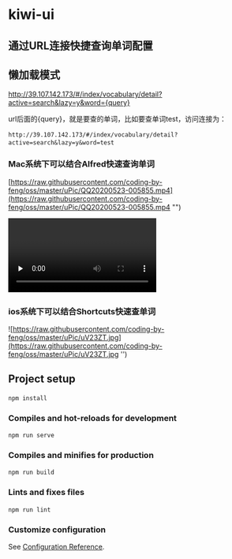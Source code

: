 # kiwi-ui

## 通过URL连接快捷查询单词配置
## 懒加载模式
http://39.107.142.173/#/index/vocabulary/detail?active=search&lazy=y&word={query}

url后面的{query}，就是要查的单词，比如要查单词test，访问连接为：
```
http://39.107.142.173/#/index/vocabulary/detail?active=search&lazy=y&word=test
```
### Mac系统下可以结合Alfred快速查询单词

[https://raw.githubusercontent.com/coding-by-feng/oss/master/uPic/QQ20200523-005855.mp4](https://raw.githubusercontent.com/coding-by-feng/oss/master/uPic/QQ20200523-005855.mp4 "")

<video id="video" controls="" preload="none">
<source id="mp4" src="https://raw.githubusercontent.com/coding-by-feng/oss/master/uPic/QQ20200523-005855.mp4" type="video/mp4">
</video>

### ios系统下可以结合Shortcuts快速查单词
![https://raw.githubusercontent.com/coding-by-feng/oss/master/uPic/uV23ZT.jpg](https://raw.githubusercontent.com/coding-by-feng/oss/master/uPic/uV23ZT.jpg '')

## Project setup
```
npm install
```

### Compiles and hot-reloads for development
```
npm run serve
```

### Compiles and minifies for production
```
npm run build
```

### Lints and fixes files
```
npm run lint
```

### Customize configuration
See [Configuration Reference](https://cli.vuejs.org/config/).
